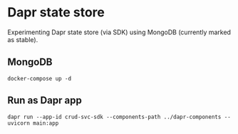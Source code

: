 # Dapr state store
Experimenting Dapr state store (via SDK) using MongoDB (currently marked as stable).

## MongoDB
```
docker-compose up -d
```

## Run as Dapr app
```
dapr run --app-id crud-svc-sdk --components-path ../dapr-components -- uvicorn main:app
```

